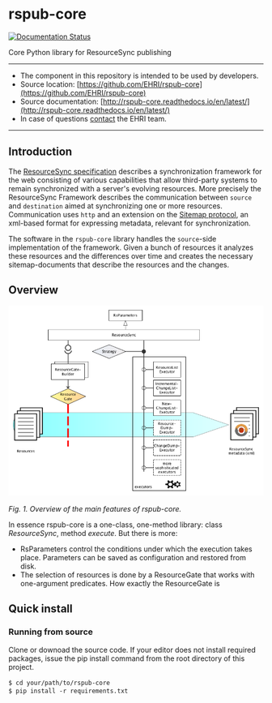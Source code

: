 # rspub-core
[![Documentation Status](http://readthedocs.org/projects/rspub-core/badge/?version=latest)](http://rspub-core.readthedocs.io/en/latest/?badge=latest)

Core Python library for ResourceSync publishing

---
- The component in this repository is intended to be used by developers.
- Source location: [https://github.com/EHRI/rspub-core](https://github.com/EHRI/rspub-core)
- Source documentation: [http://rspub-core.readthedocs.io/en/latest/](http://rspub-core.readthedocs.io/en/latest/)
- In case of questions [contact](https://github.com/EHRI/rspub-core/issues/new) the EHRI team.

---

## Introduction
The [ResourceSync specification](http://www.openarchives.org/rs/1.0.9/resourcesync) describes 
a synchronization framework for the web consisting of various capabilities that allow third-party systems to remain synchronized with a server's evolving resources.
More precisely the ResourceSync Framework describes the communication between `source` and `destination` aimed at
synchronizing one or more resources. Communication uses `http` and an extension on 
the [Sitemap protocol](http://www.sitemaps.org/protocol.html), an xml-based format for expressing metadata, relevant for synchronization.

The software in the `rspub-core` library handles the `source`-side implementation of the framework.
Given a bunch of resources it analyzes these resources and the differences over time and creates
the necessary sitemap-documents that describe the resources and the changes. 

## Overview

![Overview](img/rspub.png)

_Fig. 1. Overview of the main features of rspub-core._

In essence rspub-core is a one-class, one-method library: class _ResourceSync_, method _execute_.
But there is more:

- RsParameters control the conditions under which the execution takes place. Parameters can
be saved as configuration and restored from disk.
- The selection of resources is done by a ResourceGate that works with one-argument
predicates. How exactly the ResourceGate is 


## Quick install

### Running from source
Clone or downoad the source code. If your editor does not install required packages, issue the pip install
command from the root directory of this project.
```
$ cd your/path/to/rspub-core
$ pip install -r requirements.txt
```

